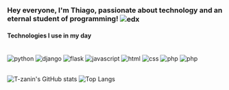 ### Hey everyone, I'm Thiago, passionate about technology and an eternal student of programming!  <img align="center" alt="edx" src="https://img.shields.io/badge/Edx-193A3E?style=for-the-badge&logo=edx&logoColor=white"/>

#### Technologies I use in my day

<div style="display: inline_block"><br/>
    <img align="center" alt="python" src="https://img.shields.io/badge/Python-3776AB?style=for-the-badge&logo=python&logoColor=white"/>
    <img align="center" alt="django" src="https://img.shields.io/badge/Django-092E20?style=for-the-badge&logo=django&logoColor=white"/>
    <img align="center" alt="flask" src="https://img.shields.io/badge/Flask-000000?style=for-the-badge&logo=flask&logoColor=white"/>
    <img align="center" alt="javascript" src="https://img.shields.io/badge/JavaScript-323330?style=for-the-badge&logo=javascript&logoColor=F7DF1E"/>
    <img align="center" alt="html" src="https://img.shields.io/badge/HTML5-E34F26?style=for-the-badge&logo=html5&logoColor=white"/>
    <img align="center" alt="css" src="https://img.shields.io/badge/CSS3-1572B6?style=for-the-badge&logo=css3&logoColor=white"/>
    <img align="center" alt="php" src="https://img.shields.io/badge/PHP-777BB4?style=for-the-badge&logo=php&logoColor=white"/>
    <img align="center" alt="php" src="https://img.shields.io/badge/MySQL-00000F?style=for-the-badge&logo=mysql&logoColor=white"/>
</div><br/>

![T-zanin's GitHub stats](https://github-readme-stats.vercel.app/api?username=t-zanin&show_icons=true&theme=dracula)
![Top Langs](https://github-readme-stats.vercel.app/api/top-langs/?username=anuraghazra&layout=compact)

